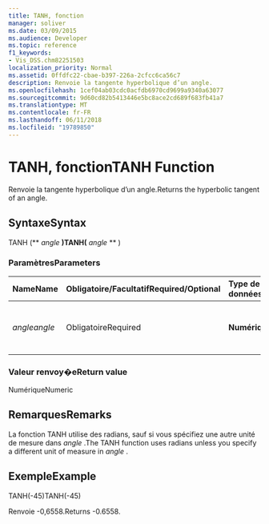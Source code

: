 ```yaml
---
title: TANH, fonction
manager: soliver
ms.date: 03/09/2015
ms.audience: Developer
ms.topic: reference
f1_keywords:
- Vis_DSS.chm82251503
localization_priority: Normal
ms.assetid: 0ffdfc22-cbae-b397-226a-2cfcc6ca56c7
description: Renvoie la tangente hyperbolique d’un angle.
ms.openlocfilehash: 1cef04ab03cdc0acfdb6970cd9699a9340a63077
ms.sourcegitcommit: 9d60cd82b5413446e5bc8ace2cd689f683fb41a7
ms.translationtype: MT
ms.contentlocale: fr-FR
ms.lasthandoff: 06/11/2018
ms.locfileid: "19789850"
---
```

# <a name="tanh-function"></a><span data-ttu-id="ba923-103">TANH, fonction</span><span class="sxs-lookup"><span data-stu-id="ba923-103">TANH Function</span></span>

<span data-ttu-id="ba923-104">Renvoie la tangente hyperbolique d’un angle.</span><span class="sxs-lookup"><span data-stu-id="ba923-104">Returns the hyperbolic tangent of an angle.</span></span> 
  
## <a name="syntax"></a><span data-ttu-id="ba923-105">Syntaxe</span><span class="sxs-lookup"><span data-stu-id="ba923-105">Syntax</span></span>

<span data-ttu-id="ba923-106">TANH (** *angle* **)</span><span class="sxs-lookup"><span data-stu-id="ba923-106">TANH(** *angle* ** )</span></span> 
  
### <a name="parameters"></a><span data-ttu-id="ba923-107">Paramètres</span><span class="sxs-lookup"><span data-stu-id="ba923-107">Parameters</span></span>

|<span data-ttu-id="ba923-108">**Name**</span><span class="sxs-lookup"><span data-stu-id="ba923-108">**Name**</span></span>|<span data-ttu-id="ba923-109">**Obligatoire/Facultatif**</span><span class="sxs-lookup"><span data-stu-id="ba923-109">**Required/Optional**</span></span>|<span data-ttu-id="ba923-110">**Type de données**</span><span class="sxs-lookup"><span data-stu-id="ba923-110">**Data Type**</span></span>|<span data-ttu-id="ba923-111">**Description**</span><span class="sxs-lookup"><span data-stu-id="ba923-111">**Description**</span></span>|
|:-----|:-----|:-----|:-----|
| <span data-ttu-id="ba923-112">_angle_</span><span class="sxs-lookup"><span data-stu-id="ba923-112">_angle_</span></span> <br/> |<span data-ttu-id="ba923-113">Obligatoire</span><span class="sxs-lookup"><span data-stu-id="ba923-113">Required</span></span>  <br/> |<span data-ttu-id="ba923-114">**Numérique**</span><span class="sxs-lookup"><span data-stu-id="ba923-114">**Numeric**</span></span> <br/> |<span data-ttu-id="ba923-115">Angle pour lequel la tangente hyperbolique doit être.</span><span class="sxs-lookup"><span data-stu-id="ba923-115">The angle of which to get the hypbolic tangent.</span></span>  <br/> |
   
### <a name="return-value"></a><span data-ttu-id="ba923-116">Valeur renvoy�e</span><span class="sxs-lookup"><span data-stu-id="ba923-116">Return value</span></span>

<span data-ttu-id="ba923-117">Numérique</span><span class="sxs-lookup"><span data-stu-id="ba923-117">Numeric</span></span>
  
## <a name="remarks"></a><span data-ttu-id="ba923-118">Remarques</span><span class="sxs-lookup"><span data-stu-id="ba923-118">Remarks</span></span>

<span data-ttu-id="ba923-119">La fonction TANH utilise des radians, sauf si vous spécifiez une autre unité de mesure dans *angle* .</span><span class="sxs-lookup"><span data-stu-id="ba923-119">The TANH function uses radians unless you specify a different unit of measure in  *angle*  .</span></span> 
  
## <a name="example"></a><span data-ttu-id="ba923-120">Exemple</span><span class="sxs-lookup"><span data-stu-id="ba923-120">Example</span></span>

<span data-ttu-id="ba923-121">TANH(-45)</span><span class="sxs-lookup"><span data-stu-id="ba923-121">TANH(-45)</span></span> 
  
<span data-ttu-id="ba923-122">Renvoie -0,6558.</span><span class="sxs-lookup"><span data-stu-id="ba923-122">Returns -0.6558.</span></span> 
  


